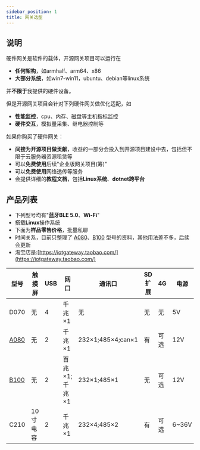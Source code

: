```yaml
---
sidebar_position: 1
title: 网关选型
---
```


## 说明
 硬件网关是软件的载体，开源网关项目可以运行在
- **任何架构**，如armhalf、arm64、x86
- **大部分系统**，如win7-win11，ubuntu、debian等linux系统

并**不限于**我提供的硬件设备。

但是开源网关项目会针对下列硬件网关做优化适配，如
- **性能监控**，cpu、内存、磁盘等主机指标监控
- **硬件交互**，模拟量采集、继电器控制等

如果你购买了硬件网关：
- **间接为开源项目做贡献**，收益的一部分会投入到开源项目建设中去，包括但不限于云服务器资源租赁等
- 可以**免费使用**后续"企业版网关项目(筹)"
- 可以**免费使用**网络透传等服务
- 会提供详细的**教程文档**，包括**Linux系统**、**dotnet跨平台**

## 产品列表

- 下列型号均有"**蓝牙BLE 5.0**、**Wi-Fi**"
- 搭载**Linux**操作系统
- 下面为**样品零售价格**，批量私聊
- 时间关系，目前只整理了 [A080](/docs/hardware/A080/introduction)、[B100](/docs/hardware/B100/introduction) 型号的资料，其他用法差不多，后续会更新
- 淘宝店是:[https://iotgateway.taobao.com/](https://iotgateway.taobao.com/)

| 型号 | 触摸屏 | USB |  网口 |通讯口| SD扩展 | 4G  |  电源|RTC|价格(购买地址)|
| ------ | ---- |---- |---- |---- |------ | ---- |---- |---- |---- |
| D070 | 无 | 4 | 千兆×1 | 无 |无|无| 5V|无|900|
| [A080](/docs/hardware/A080/introduction) | 无 | 2 | 千兆×1 | 232×1;485×4;can×1 |有|可选|12V|有|[1200](https://item.taobao.com/item.htm?spm=a1z10.1-c.w4004-13769403149.4.67fb40c29fW8sO&id=679535257919)|
| [B100](/docs/hardware/B100/introduction) | 无 | 2 | 百兆×1;千兆×1 | 232×1;485×1 |无|可选|12V|有|[1350](https://item.taobao.com/item.htm?spm=a1z10.1-c.w4004-13769403149.2.487440c2LpWLE0&id=679174732349)|
| C210 | 10寸电容 | 2 | 千兆×1 | 232×4;485×2 |有|可选| 6~36V|有|3050|

